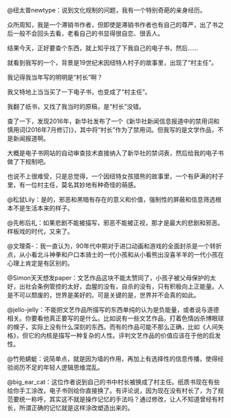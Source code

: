 @纽太普newtype：说到文化规制的问题，我有一个特别奇葩的亲身经历。

众所周知，我是一个滞销书作者，但即使是滞销书作者也有自己的尊严，出了书之后一般不会回头去看，老看自己的书显得很自恋、很丢人。

结果今天，正好要查个东西，就上知乎找了下我自己的电子书，然后……

就看到我写的一个，背景是19世纪末因纽特人村子的故事里，出现了“村主任”。

我记得我当年写的明明是“村长”啊？

我又特地上当当买了一下电子书，也变成了“村主任”。

我翻了纸书，又找了我当时的原稿，是“村长”没错。

查了一下，发现2016年，新华社发布了一个《新华社新闻信息报道中的禁用词和慎用词(2016年7月修订)》，其中将“村长”作为了禁用词。但我写的是文学作品，不是新闻报道啊。

大概是电子书网站的自动审查技术直接纳入了新华社的禁词表，然后给我的电子书做了下规制吧。

也说不上很难受，只是总觉得，一个因纽特女孩猎熊的故事里，一个有萨满的村子里，有一位村主任，莫名其妙地有种奇怪的萌感。

  

@松鼠Lily：是的，邪恶和黑暗有存在的意义和价值，强制性的屏蔽和信息筛选根本不是生活本来的样子。

@先彬后礼：如果悲剧不能被描写，邪恶不能被正视，那才是最大的悲剧和邪恶。 样板戏的时代，又来了。

@文理斋-：我一直认为，90年代中期对于进口动画和游戏的全面封杀是一个转折点，从小看北斗神拳和户口本骑士的一代小孩和从小看熊出没喜羊羊的一代小孩在心理上肯定是有区别的。

@Simon天天想发paper：文艺作品这块不能太赞同了，小孩子被父母保护的太好，出社会条例管控的太好，血腥的没有，自杀的没有，只有积极向上正能量。人是不可以颓废的，世界是美好的。可是关键的是，世界并不会真的如此。

@jello-jelly：不能把文艺作品所描写的东西单纯的认为是负能量，或者说与道德相关。你要看他真正要写的是什么。比如说有一些文艺作品，打着色情凶杀博眼球的幌子，实际上没有什么深刻的东西。而有的作品可能不那么正确，比如《人间失格》，但它的内核是描写一种复杂的人性。评判文艺作品的价值应该在于他的启发性。

@竹苑蜻蜓：说简单点，就是因为墙的作用，再加上有选择性的信息传播，使得经验阅历不足的年轻人逻辑思维混乱。

@big_ear_cat：这位作者说到自己的书中村长被换成了村主任。纸质书现在有些给你手工涂改，电子书则给你直接换了。有评论说，因为现在没有村长了，为了规范要统一称呼，其实这不就是操作记忆的手法吗？通过修改，让人不知道曾经有村长，所谓正确的记忆就是这样涂改塑造出来的。


